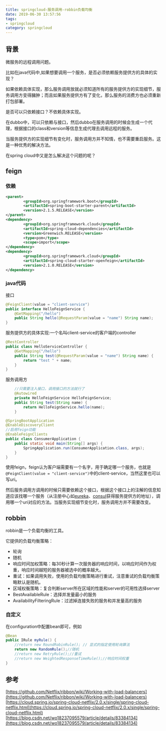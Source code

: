 ```yaml
---
title: springcloud-服务调用-robbin负载均衡
date: 2019-06-30 13:57:56
tags: 
- springcloud
category: springcloud
---
```


## 背景

微服务的远程调用问题。
<!--more-->
比如在java代码中,如果想要调用一个服务，是否必须依赖服务提供方的具体的实现？

如果依赖具体实现，那么服务调用放就必须知道所有的服务提供方的实现细节，服务调用方变得臃肿；而且如果服务提供方有了变化，那么服务的消费方也必须重新打包部署。

是否可以只依赖接口？不依赖具体实现。

在dubbo中，可以只依赖与接口，然后dubbo在服务调用的时候会生成一个代理，根据接口的class和version等信息生成代理去调用远程的服务。

当服务提供方的实现细节有变化时，服务调用方并不知情，也不需要重启服务。这是一种优秀的解决方法。

在spring cloud中又是怎么解决这个问题的呢？

## feign

### 依赖

```xml
<parent>
        <groupId>org.springframework.boot</groupId>
        <artifactId>spring-boot-starter-parent</artifactId>
        <version>2.1.5.RELEASE</version>
</parent>
<dependency>
        <groupId>org.springframework.cloud</groupId>
        <artifactId>spring-cloud-dependencies</artifactId>
        <version>Greenwich.RELEASE</version>
        <type>pom</type>
        <scope>import</scope>
</dependency>
<dependency>
        <groupId>org.springframework.cloud</groupId>
        <artifactId>spring-cloud-starter-openfeign</artifactId>
        <version>2.1.0.RELEASE</version>
</dependency>
```

### java代码

接口
```java
@FeignClient(value = "client-service")
public interface HelloFeignService {
    @GetMapping("/hello")
    public String hello(@RequestParam(value = "name") String name);
}
```

服务提供方的具体实现:一个名叫client-service的客户端的controller
```java
@RestController
public class HelloServiceController {
    @GetMapping("/hello")
    public String test(@RequestParam(value = "name") String name) {
        return "test " + name;
    }
}
```

服务调用方
```java
    //只需要注入接口，调用接口的方法就行了
    @Autowired
    private HelloFeignService HelloFeignService;
    public String test(String name) {
        return HelloFeignService.hello(name);
    }
```

```java
@SpringBootApplication
@EnableDiscoveryClient
//启用feign功能
@EnableFeignClients
public class ConsumerApplication {
    public static void main(String[] args) {
        SpringApplication.run(ConsumerApplication.class, args);
    }
}
```
使用feign，feign认为客户端需要有一个名字，用于确定哪一个服务，也就是`@FeignClient(value = "client-service")`中的client-service，当然这里也可以写uri。

然后服务调用方调用的时候只需要依赖这个接口，根据这个接口上的注解的信息知道应该找哪一个服务（从注册中心如[eureka](https://gentlezuo.github.io/2019/06/29/springcloud-注册中心eureka/)、[consul](https://gentlezuo.github.io/2019/06/30/springcloud-%E6%B3%A8%E5%86%8C%E4%B8%AD%E5%BF%83consul/)获得服务提供方的地址），调用哪一个uri对应的方法。当服务实现细节变化时，服务调用方并不需要改变。


## robbin

robbin是一个负载均衡的工具。

它提供的负载均衡策略：
- 轮询
- 随机
- 响应时间加权策略：每30秒计算一次服务器的响应时间，以响应时间作为权重，响应时间越短的服务器被选中的概率越大。
- 重试：如果调用失败，使用的负载均衡策略进行重试，注意重试的负载均衡策略默认是随机。
- 区域权衡策略：复合判断server所在区域的性能和server的可用性选择server
- BestAvailableRule：选择并发量最小的服务
- AvailabilityFilteringRule：过滤掉连接失败的服务和并发量高的服务


### 自定义
在configuration中配置bean即可，例如
```java
@Bean
public IRule myRule() {
    //return new RoundRobinRule(); // 显式的指定使用轮询算法
    return new RandomRule();//随机
    //return new RetryRule();//重试
    //return new WeightedResponseTimeRule();//响应时间权重
}
```


## 参考

[https://github.com/Netflix/ribbon/wiki/Working-with-load-balancers](https://github.com/Netflix/ribbon/wiki/Working-with-load-balancers)    
[https://cloud.spring.io/spring-cloud-netflix/2.0.x/single/spring-cloud-netflix.html](https://cloud.spring.io/spring-cloud-netflix/2.0.x/single/spring-cloud-netflix.html)   
[https://blog.csdn.net/wo18237095579/article/details/83384134](https://blog.csdn.net/wo18237095579/article/details/83384134)